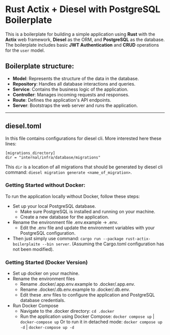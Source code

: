 # Rust Actix + Diesel with PostgreSQL Boilerplate

This is a boilerplate for building a simple application using **Rust** with the **Actix** web framework, **Diesel** as the ORM, and **PostgreSQL** as the database. The boilerplate includes basic **JWT Authentication** and **CRUD** operations for the `user` model.

## Boilerplate structure:

- **Model**: Represents the structure of the data in the database.
- **Repository**: Handles all database interactions and queries.
- **Service**: Contains the business logic of the application.
- **Controller**: Manages incoming requests and responses.
- **Route**: Defines the application's API endpoints.
- **Server**: Bootstraps the web server and runs the application.

---

## diesel.toml

In this file contains configurations for diesel cli.
More interested here these lines: 
```
[migrations_directory]
dir = "internal/infra/database/migrations"
```
This `dir` is a location of all migrations that should be generated by diesel cli command: `diesel migration generate <name_of_migration>`.

### Getting Started without Docker:

To run the application locally without Docker, follow these steps:

- Set up your local PostgreSQL database.
    - Make sure PostgreSQL is installed and running on your machine.
    - Create a new database for the application.
- Rename the environment file .env.example -> .env.
    - Edit the .env file and update the environment variables with your PostgreSQL configuration.
- Then just simply use command: `cargo run --package rust-actix-boilerplaite --bin server`. (Assuming the Cargo.toml configuration has not been modified).

### Getting Started (Docker Version)

- Set up docker on your machine.
- Rename the environment files
    - Rename .docker/.app.env.example to .docker/.app.env.
    - Rename .docker/.db.env.example to .docker/.db.env.
    - Edit these .env files to configure the application and PostgreSQL database credentials.
- Run Docker Compose
    - Navigate to the .docker directory: `cd .docker`
    - Run the application using Docker Compose: `docker compose up` | `docker-compose up` Or to run it in detached mode: `docker compose up -d` | `docker-compose up -d`